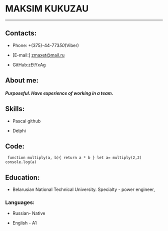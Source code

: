 # MAKSIM KUKUZAU
*****
## Contacts:
 * Phone: +(375)-44-773*50*(Viber)

 * [E-mail:] zmaxet@mail.ru

 * GitHub:zEtYxAg

## About me:
##### _Purposeful. Have experience of working in a team._

## Skills:
* Pascal  github

* Delphi  

## Code:
`
function multiply(a, b){
 return a * b
}
let a= multiply(2,2)
console.log(a)`

## Education:
 * Belarusian National Technical University. Specialty - power engineer,

### Languages:
 * Russian- Native

 * English - A1






